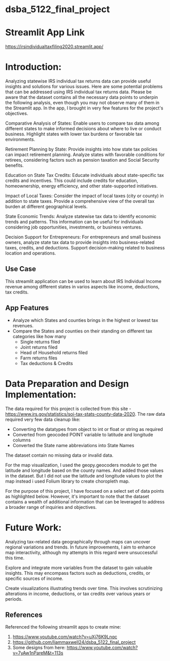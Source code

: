 # dsba_5122_final_project


# Streamlit App Link
https://irsindividualtaxfiling2020.streamlit.app/

# Introduction:
Analyzing statewise IRS individual tax returns data can provide useful insights and solutions for various issues. Here are some potential problems that can be addressed using IRS individual tax returns data. Please be aware that the dataset contains all the necessary data points to underpin the following analysis, even though you may not observe many of them in the Streamlit app. In the app, I brought in very few features for the project's objectives.

Comparative Analysis of States: Enable users to compare tax data among different states to make informed decisions about where to live or conduct business. Highlight states with lower tax burdens or favorable tax environments.

Retirement Planning by State: Provide insights into how state tax policies can impact retirement planning. Analyze states with favorable conditions for retirees, considering factors such as pension taxation and Social Security benefits.

Education on State Tax Credits: Educate individuals about state-specific tax credits and incentives. This could include credits for education, homeownership, energy efficiency, and other state-supported initiatives.

Impact of Local Taxes: Consider the impact of local taxes (city or county) in addition to state taxes. Provide a comprehensive view of the overall tax burden at different geographical levels.

State Economic Trends: Analyze statewise tax data to identify economic trends and patterns. This information can be useful for individuals considering job opportunities, investments, or business ventures.

Decision Support for Entrepreneurs: For entrepreneurs and small business owners, analyze state tax data to provide insights into business-related taxes, credits, and deductions. Support decision-making related to business location and operations.

## Use Case
This streamlit application can be used to learn about IRS Individual Income revenue among different states in varios aspects like income, deductions, tax credits. 

## App Features
- Analyze which States and counties brings in the highest or lowest tax revenues.
- Compare the States and counties on their standing on different tax categories like how many 
    - Single returns filed
    - Joint returns filed
    - Head of Household returns filed
    - Farm returns files
    - Tax deductions & Credits 
    
# Data Preparation and Design Implementation:
The data required for this project is collected from this site - https://www.irs.gov/statistics/soi-tax-stats-county-data-2020. The raw data required very few data cleanup like:

- Converting the datatypes from object to int or float or string as required
- Converted from geocoded POINT variable to latitude and longitude columns
- Converted the State name abbreviations into State Names

The dataset contain no missing data or invalid data.

For the map visualization, I used the geopy.geocoders module to get the latitude and longitude based on the county names. And added those values in the dataset. But I did not use the latitude and longitude values to plot the map instead i used Folium library to create choropleth map. 

For the purpose of this project, I have focused on a select set of data points as highlighted below. However, it's important to note that the dataset contains a wealth of additional information that can be leveraged to address a broader range of inquiries and objectives.

# Future Work:

Analyzing tax-related data geographically through maps can uncover regional variations and trends. In future improvements, I aim to enhance map interactivity, although my attempts in this regard were unsuccessful this time.

Explore and integrate more variables from the dataset to gain valuable insights. This may encompass factors such as deductions, credits, or specific sources of income.

Create visualizations illustrating trends over time. This involves scrutinizing alterations in income, deductions, or tax credits over various years or periods.

## References
Referenced the following streamlit apps to create mine:
1. https://www.youtube.com/watch?v=uXj76K9Lnqc
2. https://github.com/liammaxwell24/dsba_5122_final_project
3. Some designs from here: https://www.youtube.com/watch?v=7yAw1nPareM&t=113s
